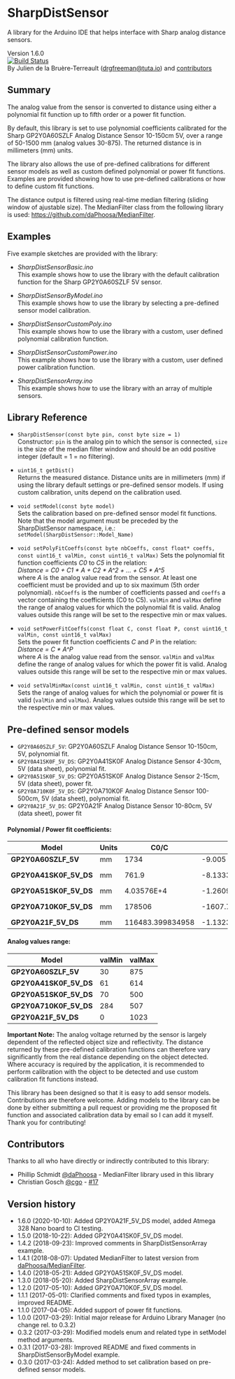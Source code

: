 # SharpDistSensor
A library for the Arduino IDE that helps interface with Sharp analog distance sensors.

Version 1.6.0  
[![Build Status](https://travis-ci.org/DrGFreeman/SharpDistSensor.svg?branch=master)](https://travis-ci.org/DrGFreeman/SharpDistSensor)  
By Julien de la Bruère-Terreault (drgfreeman@tuta.io) and [contributors](#contributors)

## Summary
The analog value from the sensor is converted to distance using either a
polynomial fit function up to fifth order or a power fit function.

By default, this library is set to use polynomial coefficients calibrated for the Sharp GP2Y0A60SZLF Analog Distance Sensor 10-150cm 5V, over a range of 50-1500 mm (analog values 30-875). The returned distance is in millimeters (mm) units.

The library also allows the use of pre-defined calibrations for different sensor models as well as custom defined polynomial or power fit functions. Examples are provided showing how to use pre-defined calibrations or how to define custom fit functions.

The distance output is filtered using real-time median filtering (sliding window of ajustable size). The MedianFilter class from the following library is used: https://github.com/daPhoosa/MedianFilter.

## Examples
Five example sketches are provided with the library:

* _SharpDistSensorBasic.ino_  
This example shows how to use the library with the default calibration function for the Sharp GP2Y0A60SZLF 5V sensor.

* _SharpDistSensorByModel.ino_  
This example shows how to use the library by selecting a pre-defined sensor
model calibration.

* _SharpDistSensorCustomPoly.ino_  
This example shows how to use the library with a custom, user defined polynomial calibration function.

* _SharpDistSensorCustomPower.ino_  
This example shows how to use the library with a custom, user defined power calibration function.

* _SharpDistSensorArray.ino_  
This example shows how to use the library with an array of multiple sensors.

## Library Reference
* `SharpDistSensor(const byte pin, const byte size = 1)`  
Constructor: `pin` is the analog pin to which the sensor is connected, `size` is the size of the median filter window and should be an odd positive integer (default = 1 = no filtering).

* `uint16_t getDist()`  
Returns the measured distance. Distance units are in millimeters (mm) if using the library default settings or pre-defined sensor models. If using custom calibration, units depend on the calibration used.

* `void setModel(const byte model)`  
Sets the calibration based on pre-defined sensor model fit functions. Note that the model argument must be preceded by the SharpDistSensor namespace, i.e.: `setModel(SharpDistSensor::Model_Name)`

* `void setPolyFitCoeffs(const byte nbCoeffs, const float* coeffs, const uint16_t valMin, const uint16_t valMax)`
Sets the polynomial fit function coefficients _C0_ to _C5_ in the relation:  
_Distance = C0 + C1 * A + C2 * A^2 + ... + C5 * A^5_  
where _A_ is the analog value read from the sensor. At least one coefficient must be provided and up to six maximum (5th order polynomial). `nbCoeffs` is the number of coefficients passed and `coeffs` a vector containing the coefficients (C0 to C5). `valMin` and `valMax` define the range of analog values for which the polynomial fit is valid. Analog values outside this range will be set to the respective min or max values.

* `void setPowerFitCoeffs(const float C, const float P, const uint16_t valMin, const uint16_t valMax)`  
Sets the power fit function coefficients _C_ and _P_ in the relation:  
_Distance = C * A^P_  
where _A_ is the analog value read from the sensor. `valMin` and `valMax` define the range of analog values for which the power fit is valid. Analog values outside this range will be set to the respective min or max values.

* `void setValMinMax(const uint16_t valMin, const uint16_t valMax)`  
Sets the range of analog values for which the polynomial or power fit is valid (`valMin` and `valMax`). Analog values outside this range will be set to the respective min or max values.

## Pre-defined sensor models
* `GP2Y0A60SZLF_5V`: GP2Y0A60SZLF Analog Distance Sensor 10-150cm, 5V, polynomial fit.
* `GP2Y0A41SK0F_5V_DS`: GP2Y0A41SK0F Analog Distance Sensor 4-30cm, 5V (data sheet), polynomial fit.
* `GP2Y0A51SK0F_5V_DS`: GP2Y0A51SK0F Analog Distance Sensor 2-15cm, 5V (data sheet), power fit.
* `GP2Y0A710K0F_5V_DS`: GP2Y0A710K0F Analog Distance Sensor 100-500cm, 5V (data sheet), polynomial fit.
* `GP2Y0A21F_5V_DS`:  GP2Y0A21F Analog Distance Sensor 10-80cm, 5V (data sheet), power fit
#### Polynomial / Power fit coefficients:

Model | Units | C0/C | C1/P | C2 | C3 | C4 | C5
------|-------|----|----|----|----|----|----
**GP2Y0A60SZLF_5V** | mm | 1734 | -9.005 | 2.032E-2 | -2.251E-5 | 1.167E-8 | -2.037E-12
**GP2Y0A41SK0F_5V_DS** | mm | 761.9 | -8.13336 | 4.18857E-2 | -1.11338E-4 | 1.46237E-7 | -7.49656E-11
**GP2Y0A51SK0F_5V_DS** | mm | 4.03576E+4 | -1.26093 | | | |
**GP2Y0A710K0F_5V_DS** | mm | 178506 | -1607.72 | 5.5239 | -8.47601E-3 | 4.87819E-6 |
**GP2Y0A21F_5V_DS** | mm | 116483.399834958 | -1.132373887917551 | | | |

#### Analog values range:

Model | valMin | valMax
------|--------|--------
**GP2Y0A60SZLF_5V** | 30 | 875
**GP2Y0A41SK0F_5V_DS** | 61 | 614
**GP2Y0A51SK0F_5V_DS** | 70 | 500
**GP2Y0A710K0F_5V_DS** | 284 | 507
**GP2Y0A21F_5V_DS**    | 0   | 1023

**Important Note:** The analog voltage returned by the sensor is largely dependent of the reflected object size and reflectivity. The distance returned by these pre-defined calibration functions can therefore vary significantly from the real distance depending on the object detected. Where accuracy is required by the application, it is recommended to perform calibration with the object to be detected and use custom calibration fit functions instead.

This library has been designed so that it is easy to add sensor models. Contributions are therefore welcome. Adding models to the library can be done by either submitting a pull request or providing me the proposed fit function and associated calibration data by email so I can add it myself. Thank you for contributing!

## Contributors

Thanks to all who have directly or indirectly contributed to this library:
- Phillip Schmidt [@daPhoosa](https://github.com/daPhoosa) - MedianFilter library used in this library
- Christian Gosch [@cgo](https://github.com/cgo) - [#17](https://github.com/DrGFreeman/SharpDistSensor/pull/17)

## Version history
* 1.6.0 (2020-10-10): Added GP2Y0A21F_5V_DS model, added Atmega 328 Nano board to CI testing.
* 1.5.0 (2018-10-22): Added GP2Y0A41SK0F_5V_DS model.
* 1.4.2 (2018-09-23): Improved comments in SharpDistSensorArray example.
* 1.4.1 (2018-08-07): Updated MedianFilter to latest version from [daPhoosa/MedianFilter](https://github.com/daPhoosa/MedianFilter).
* 1.4.0 (2018-05-21): Added GP2Y0A51SK0F_5V_DS model.
* 1.3.0 (2018-05-20): Added SharpDistSensorArray example.
* 1.2.0 (2017-05-10): Added GP2Y0A710K0F_5V_DS model.
* 1.1.1 (2017-05-01): Clarified comments and fixed typos in examples, improved README.
* 1.1.0 (2017-04-05): Added support of power fit functions.
* 1.0.0 (2017-03-29): Initial major release for Arduino Library Manager (no change rel. to 0.3.2)
* 0.3.2 (2017-03-29): Modified models enum and related type in setModel method arguments.
* 0.3.1 (2017-03-28): Improved README and fixed comments in SharpDistSensorByModel example.
* 0.3.0 (2017-03-24): Added method to set calibration based on pre-defined sensor models.
